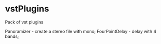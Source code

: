 # vstPlugins
Pack of vst plugins

Panoramizer - create a stereo file with mono;
FourPointDelay - delay with 4 bands;
